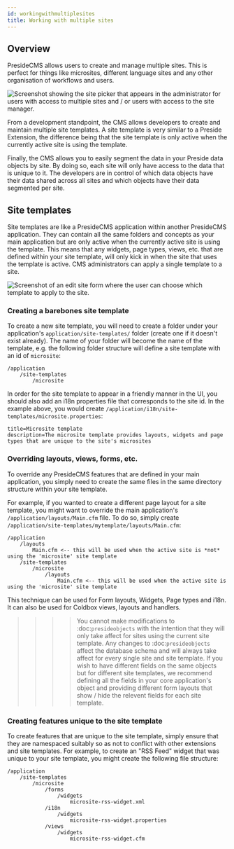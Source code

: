 ```yaml
---
id: workingwithmultiplesites
title: Working with multiple sites
---
```


## Overview

PresideCMS allows users to create and manage multiple sites. This is perfect for things like microsites, different language sites and any other organisation of workflows and users.

![Screenshot showing the site picker that appears in the administrator for users with access to multiple sites and / or users with access to the site manager.](images/screenshots/site_picker.png)
    

From a development standpoint, the CMS allows developers to create and maintain multiple site templates. A site template is very similar to a Preside Extension, the difference being that the site template is only active when the currently active site is using the template.

Finally, the CMS allows you to easily segment the data in your Preside data objects by site. By doing so, each site will only have access to the data that is unique to it. The developers are in control of which data objects have their data shared across all sites and which objects have their data segmented per site.

## Site templates

Site templates are like a PresideCMS application within another PresideCMS application. They can contain all the same folders and concepts as your main application but are only active when the currently active site is using the template. This means that any widgets, page types, views, etc. that are defined within your site template, will only kick in when the site that uses the template is active. CMS administrators can apply a single template to a site.

![Screenshot of an edit site form where the user can choose which template to apply to the site.](images/screenshots/edit_site.png) 


### Creating a barebones site template

To create a new site template, you will need to create a folder under your application's `application/site-templates/` folder (create one if it doesn't exist already). The name of your folder will become the name of the template, e.g. the following folder structure will define a site template with an id of `microsite`:

```
/application
    /site-templates
        /microsite
```

In order for the site template to appear in a friendly manner in the UI, you should also add an i18n properties file that corresponds to the site id. In the example above, you would create `/application/i18n/site-templates/microsite.properties`:

```properties
title=Microsite template
description=The microsite template provides layouts, widgets and page types that are unique to the site's microsites
```

### Overriding layouts, views, forms, etc.

To override any PresideCMS features that are defined in your main application, you simply need to create the same files in the same directory structure within your site template.

For example, if you wanted to create a different page layout for a site template, you might want to override the main application's `/application/layouts/Main.cfm` file. To do so, simply create `/application/site-templates/mytemplate/layouts/Main.cfm`:

```
/application
    /layouts
        Main.cfm <-- this will be used when the active site is *not* using the 'microsite' site template
    /site-templates
        /microsite
            /layouts
                Main.cfm <-- this will be used when the active site is using the 'microsite' site template
```

This technique can be used for Form layouts, Widgets, Page types and i18n. It can also be used for Coldbox views, layouts and handlers.

>>>> You cannot make modifications to :doc:`presideobjects` with the intention that they will only take affect for sites using the current site template. Any changes to :doc:`presideobjects` affect the database schema and will always take affect for every single site and site template.
>>>> If you wish to have different fields on the same objects but for different site templates, we recommend defining all the fields in your core application's object and providing different form layouts that show / hide the relevent fields for each site template.

### Creating features unique to the site template

To create features that are unique to the site template, simply ensure that they are namespaced suitably so as not to conflict with other extensions and site templates. For example, to create an "RSS Feed" widget that was unique to your site template, you might create the following file structure:

```
/application
    /site-templates
        /microsite
            /forms
                /widgets
                    microsite-rss-widget.xml
            /i18n
                /widgets
                    microsite-rss-widget.properties
            /views
                /widgets
                    microsite-rss-widget.cfm
```

